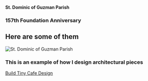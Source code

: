 **St. Dominic of Guzman Parish**

### 157th Foundation Anniversary



## Here are some of them

![St. Dominic of Guzman Parish](https://www.facebook.com/photo/?fbid=401614298793982&set=a.401614275460651)

### This is an example of how I design architectural pieces
[Build Tiny Cafe Design](https://www.youtube.com/watch?app=desktop&v=Ef3ZlZ3ptLY)

